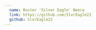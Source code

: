 ```yaml
---
  name: Buster 'Silver Eagle' Neece
  link: https://github.com/SlvrEagle23
  github: SlvrEagle23
---
```

